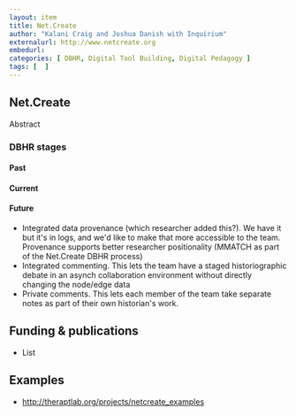 ```yaml
---
layout: item
title: Net.Create
author: "Kalani Craig and Joshua Danish with Inquirium"
externalurl: http://www.netcreate.org
embedurl: 
categories: [ DBHR, Digital Tool Building, Digital Pedagogy ]
tags: [  ]
---
```


## Net.Create

Abstract

### DBHR stages

#### Past

#### Current

#### Future

- Integrated data provenance (which researcher added this?). We have it but it's in logs, and we'd like to make that more accessible to the team. Provenance supports better researcher positionality (MMATCH as part of the Net.Create DBHR process)
- Integrated commenting. This lets the team have a staged historiographic debate in an asynch collaboration environment without directly changing the node/edge data
- Private comments. This lets each member of the team take separate notes as part of their own historian's work.

## Funding & publications

- List

## Examples 

- http://theraptlab.org/projects/netcreate_examples



